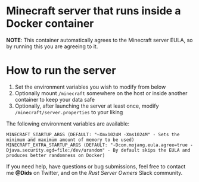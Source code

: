 # Minecraft server that runs inside a Docker container

**NOTE**: This container automatically agrees to the Minecraft server EULA, so by running this you are agreeing to it.

# How to run the server
1. Set the environment variables you wish to modify from below
2. Optionally mount ```/minecraft``` somewhere on the host or inside another container to keep your data safe
3. Optionally, after launching the server at least once, modify ```/minecraft/server.properties``` to your liking

The following environment variables are available:
```
MINECRAFT_STARTUP_ARGS (DEFAULT: "–Xmx1024M -Xms1024M" - Sets the minimum and maximum amount of memory to be used)
MINECRAFT_EXTRA_STARTUP_ARGS (DEFAULT: "-Dcom.mojang.eula.agree=true -Djava.security.egd=file:/dev/urandom" - By default skips the EULA and produces better randomness on Docker)
```

If you need help, have questions or bug submissions, feel free to contact me **@Dids** on Twitter, and on the *Rust Server Owners* Slack community.
